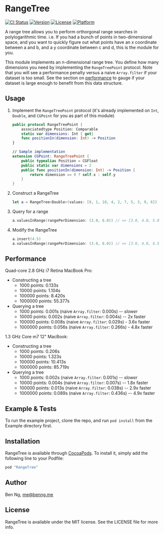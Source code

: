 # RangeTree

[![CI Status](http://img.shields.io/travis/ben-ng/swift-range-tree.svg?style=flat)](https://travis-ci.org/ben-ng/swift-range-tree)
[![Version](https://img.shields.io/cocoapods/v/RangeTree.svg?style=flat)](http://cocoapods.org/pods/RangeTree)
[![License](https://img.shields.io/cocoapods/l/RangeTree.svg?style=flat)](http://cocoapods.org/pods/RangeTree)
[![Platform](https://img.shields.io/cocoapods/p/RangeTree.svg?style=flat)](http://cocoapods.org/pods/RangeTree)

A range tree allows you to perform orthorgonal range searches in polylogarithmic time. i.e. If you had a bunch of points in two-dimensional space, and you want to quickly figure out what points have an x coordinate between a and b, and a y coordinate between c and d, this is the module for you.

This module implements an n-dimensional range tree. You define how many dimensions you need by implementing the `RangeTreePoint` protocol. Note that you will see a performance penalty versus a naive `Array.filter` if your dataset is too small. See the section on [performance](#performance) to gauge if your dataset is large enough to benefit from this data structure.

## Usage

1. Implement the `RangeTreePoint` protocol (it's already implemented on `Int`, `Double`, and `CGPoint` for you as part of this module)

	```swift
	public protocol RangeTreePoint {
	    associatedtype Position: Comparable
	    static var dimensions: Int { get}
	    func positionIn(dimension: Int) -> Position
	}

	// Sample implementation
	extension CGPoint: RangeTreePoint {
	    public typealias Position = CGFloat
	    public static var dimensions = 2
	    public func positionIn(dimension: Int) -> Position {
	        return dimension == 0 ? self.x : self.y
	    }
	}
	```
2. Construct a RangeTree

	```swift
	let a = RangeTree<Double>(values: [8, 1, 10, 4, 2, 7, 5, 3, 9, 6])
	```
3. Query for a range

	```swift
	a.valuesInRange(rangePerDimension: (3.0, 6.0)) // => [3.0, 4.0, 5.0, 6.0]
	```
4. Modify the RangeTree

	```swift
	a.insert(4.5)
	a.valuesInRange(rangePerDimension: (3.0, 6.0)) // => [3.0, 4.0, 4.5, 5.0, 6.0]
	```

## Performance

Quad-core 2.8 GHz i7 Retina MacBook Pro:

 * Constructing a tree
 	* 1000 points: 0.133s
 	* 10000 points: 1.104s
 	* 100000 points: 8.420s
 	* 1000000 points: 55.377s
 * Querying a tree
 	* 1000 points: 0.001s (naive `Array.filter`: 0.000s) -- _slower_
 	* 10000 points: 0.002s (naive `Array.filter`: 0.004s) -- 2x faster
 	* 100000 points: 0.008s (naive `Array.filter`: 0.029s) - 3.6x faster
 	* 1000000 points: 0.056s (naive `Array.filter`: 0.266s) - 4.8x faster

1.3 GHz Core m7 12" MacBook:

 * Constructing a tree
 	* 1000 points: 0.206s
 	* 10000 points: 1.323s
 	* 100000 points: 10.413s
 	* 1000000 points: 85.719s
 * Querying a tree
 	* 1000 points: 0.002s (naive `Array.filter`: 0.001s) -- _slower_
 	* 10000 points: 0.004s (naive `Array.filter`: 0.007s) -- 1.8x faster
 	* 100000 points: 0.013s (naive `Array.filter`: 0.038s) -- 2.9x faster
 	* 1000000 points: 0.089s (naive `Array.filter`: 0.436s) -- 4.9x faster

## Example & Tests

To run the example project, clone the repo, and run `pod install` from the Example directory first.

## Installation

RangeTree is available through [CocoaPods](http://cocoapods.org). To install
it, simply add the following line to your Podfile:

```ruby
pod "RangeTree"
```

## Author

Ben Ng, me@benng.me

## License

RangeTree is available under the MIT license. See the LICENSE file for more info.
